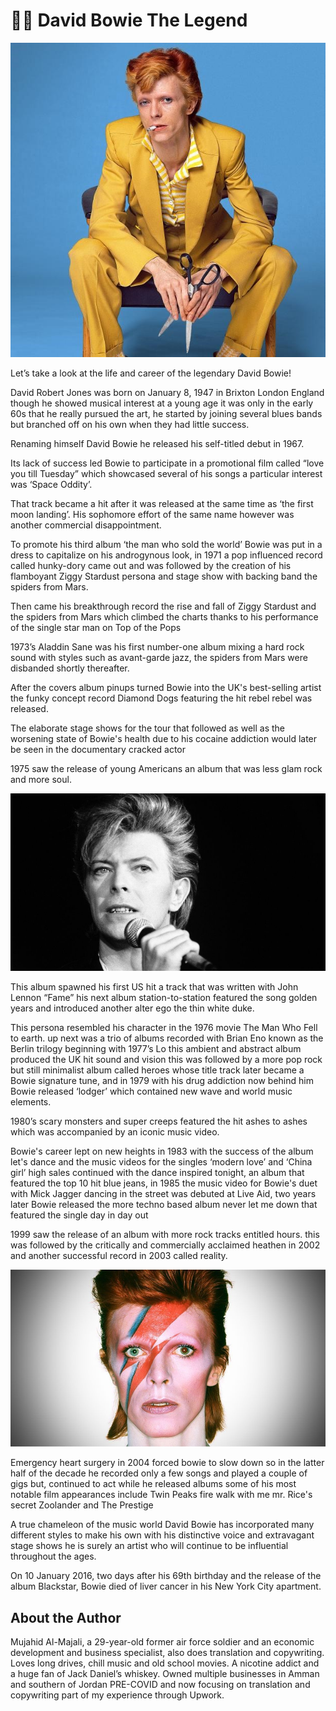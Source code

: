 # 👨‍🎤 David Bowie The Legend

![David Bowie](_static/images/david-bowie/david-bowie.jpg)

Let’s take a look at the life and career of the legendary David Bowie!

David Robert Jones was born on January 8, 1947 in Brixton London England though he showed musical interest at a young age it was only in the early 60s that he really pursued the art, he started by joining several blues bands but branched off on his own when they had little success.

Renaming himself David Bowie he released his self-titled debut in 1967.

Its lack of success led Bowie to participate in a promotional film called “love you till Tuesday” which showcased several of his songs a particular interest was ‘Space Oddity’.

That track became a hit after it was released at the same time as ‘the first moon landing’. His sophomore effort of the same name however was another commercial disappointment.

To promote his third album ‘the man who sold the world’ Bowie was put in a dress to capitalize on his androgynous look, in 1971 a pop influenced record called hunky-dory came out and was followed by the creation of his flamboyant Ziggy Stardust persona and stage show with backing band the spiders from Mars.

Then came his breakthrough record the rise and fall of Ziggy Stardust and the spiders from Mars which climbed the charts thanks to his performance of the single star man on Top of the Pops

1973’s Aladdin Sane was his first number-one album mixing a hard rock sound with styles such as avant-garde jazz, the spiders from Mars were disbanded shortly thereafter.

After the covers album pinups turned Bowie into the UK's best-selling artist the funky concept record Diamond Dogs featuring the hit rebel rebel was released.

The elaborate stage shows for the tour that followed as well as the worsening state of Bowie's health due to his cocaine addiction would later be seen in the documentary cracked actor

1975 saw the release of young Americans an album that was less glam rock and more soul.

![David Bowie](_static/images/david-bowie/david-bowie2.jpg)

This album spawned his first US hit a track that was written with John Lennon “Fame” his next album station-to-station featured the song golden years and introduced another alter ego the thin white duke.

This persona resembled his character in the 1976 movie The Man Who Fell to earth. up next was a trio of albums recorded with Brian Eno known as the Berlin trilogy beginning with 1977’s Lo
this ambient and abstract album produced the UK hit sound and vision this was followed by a more pop rock but still minimalist album called heroes whose title track later became a Bowie signature tune, and in 1979 with his drug addiction now behind him Bowie released ‘lodger’ which contained new wave and world music elements.

1980’s scary monsters and super creeps featured the hit ashes to ashes which was accompanied by an iconic music video.

Bowie's career lept on new heights in 1983 with the success of the album let's dance and the music videos for the singles ‘modern love’ and ‘China girl’ high sales continued with the dance inspired tonight, an album that featured the top 10 hit blue jeans, in 1985 the music video for Bowie's duet with Mick Jagger dancing in the street was debuted at Live Aid, two years later Bowie released the more techno based album never let me down that featured the single day in day out

1999 saw the release of an album with more rock tracks entitled hours. this was followed by the critically and commercially acclaimed heathen in 2002 and another successful record in 2003 called reality.

![David Bowie](_static/images/david-bowie/david-bowie3.jpg)

Emergency heart surgery in 2004 forced bowie to slow down so in the latter half of the decade he recorded only a few songs and played a couple of gigs but, continued to act while he released albums some of his most notable film appearances include Twin Peaks fire walk with me mr. Rice's secret Zoolander and The Prestige

A true chameleon of the music world David Bowie has incorporated many different styles to make his own with his distinctive voice and extravagant stage shows he is surely an artist who will continue to be influential throughout the ages.

On 10 January 2016, two days after his 69th birthday and the release of the album Blackstar, Bowie died of liver cancer in his New York City apartment.

## About the Author

Mujahid Al-Majali, a 29-year-old former air force soldier and an economic
development and business specialist, also does translation and copywriting.
Loves long drives, chill music and old school movies. A nicotine addict and a
huge fan of Jack Daniel’s whiskey. Owned multiple businesses in Amman and
southern of Jordan PRE-COVID and now focusing on translation and copywriting
part of my experience through Upwork.
